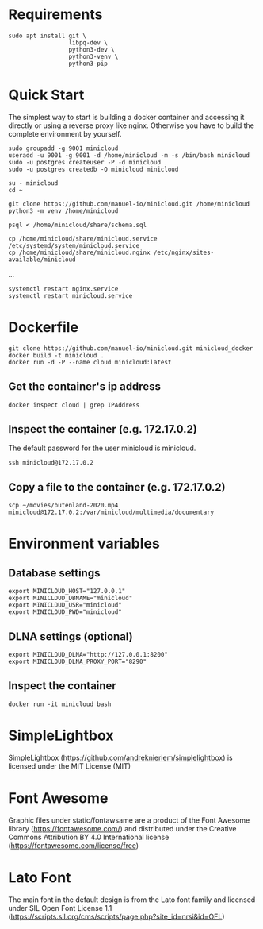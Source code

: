# Requirements

    sudo apt install git \
                     libpq-dev \
                     python3-dev \
                     python3-venv \
                     python3-pip

# Quick Start

The simplest way to start is building a docker container and accessing it
directly or using a reverse proxy like nginx. Otherwise you have to build the
complete environment by yourself.

    sudo groupadd -g 9001 minicloud
    useradd -u 9001 -g 9001 -d /home/minicloud -m -s /bin/bash minicloud
    sudo -u postgres createuser -P -d minicloud
    sudo -u postgres createdb -O minicloud minicloud

    su - minicloud
    cd ~

    git clone https://github.com/manuel-io/minicloud.git /home/minicloud
    python3 -m venv /home/minicloud

    psql < /home/minicloud/share/schema.sql

    cp /home/minicloud/share/minicloud.service /etc/systemd/system/minicloud.service
    cp /home/minicloud/share/minicloud.nginx /etc/nginx/sites-available/minicloud

...

    systemctl restart nginx.service
    systemctl restart minicloud.service

# Dockerfile
    
    git clone https://github.com/manuel-io/minicloud.git minicloud_docker
    docker build -t minicloud .
    docker run -d -P --name cloud minicloud:latest

## Get the container's ip address

    docker inspect cloud | grep IPAddress

## Inspect the container (e.g. 172.17.0.2)

The default password for the user minicloud is minicloud.

    ssh minicloud@172.17.0.2

## Copy a file to the container (e.g. 172.17.0.2)

    scp ~/movies/butenland-2020.mp4 minicloud@172.17.0.2:/var/minicloud/multimedia/documentary

# Environment variables

## Database settings

    export MINICLOUD_HOST="127.0.0.1"
    export MINICLOUD_DBNAME="minicloud"
    export MINICLOUD_USR="minicloud"
    export MINICLOUD_PWD="minicloud"

## DLNA settings (optional)

    export MINICLOUD_DLNA="http://127.0.0.1:8200"
    export MINICLOUD_DLNA_PROXY_PORT="8290"

## Inspect the container

    docker run -it minicloud bash

# SimpleLightbox

SimpleLightbox (https://github.com/andreknieriem/simplelightbox) is licensed
under the MIT License (MIT)

# Font Awesome

Graphic files under static/fontawsame are a product of the Font Awesome
library (https://fontawesome.com/) and distributed under the Creative Commons
Attribution BY 4.0 International license (https://fontawesome.com/license/free)

# Lato Font

The main font in the default
design is from the Lato font
family and licensed under SIL Open Font License 1.1
(https://scripts.sil.org/cms/scripts/page.php?site_id=nrsi&id=OFL)
